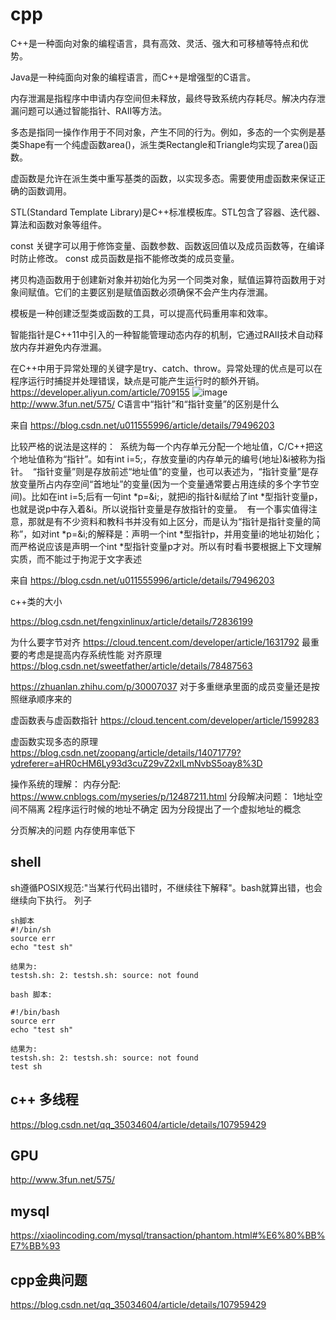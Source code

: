# cpp


C++是一种面向对象的编程语言，具有高效、灵活、强大和可移植等特点和优势。

Java是一种纯面向对象的编程语言，而C++是增强型的C语言。

内存泄漏是指程序中申请内存空间但未释放，最终导致系统内存耗尽。解决内存泄漏问题可以通过智能指针、RAII等方法。

多态是指同一操作作用于不同对象，产生不同的行为。例如，多态的一个实例是基类Shape有一个纯虚函数area()，派生类Rectangle和Triangle均实现了area()函数。

虚函数是允许在派生类中重写基类的函数，以实现多态。需要使用虚函数来保证正确的函数调用。

STL(Standard Template Library)是C++标准模板库。STL包含了容器、迭代器、算法和函数对象等组件。

const 关键字可以用于修饰变量、函数参数、函数返回值以及成员函数等，在编译时防止修改。 const 成员函数是指不能修改类的成员变量。

拷贝构造函数用于创建新对象并初始化为另一个同类对象，赋值运算符函数用于对象间赋值。它们的主要区别是赋值函数必须确保不会产生内存泄漏。

模板是一种创建泛型类或函数的工具，可以提高代码重用率和效率。

智能指针是C++11中引入的一种智能管理动态内存的机制，它通过RAII技术自动释放内存并避免内存泄漏。

在C++中用于异常处理的关键字是try、catch、throw。异常处理的优点是可以在程序运行时捕捉并处理错误，缺点是可能产生运行时的额外开销。
https://developer.aliyun.com/article/709155
![image](https://user-images.githubusercontent.com/30437929/229087399-4dc213ec-c795-4dd5-83a6-b02fbfaf4771.png)
http://www.3fun.net/575/
C语言中“指针”和“指针变量”的区别是什么

来自 <https://blog.csdn.net/u011555996/article/details/79496203> 



比较严格的说法是这样的： 
系统为每一个内存单元分配一个地址值，C/C++把这个地址值称为“指针”。如有int i=5;，存放变量i的内存单元的编号(地址)&i被称为指针。 
“指针变量”则是存放前述“地址值”的变量，也可以表述为，“指针变量”是存放变量所占内存空间“首地址”的变量(因为一个变量通常要占用连续的多个字节空间)。比如在int i=5;后有一句int *p=&i;，就把i的指针&i赋给了int *型指针变量p，也就是说p中存入着&i。所以说指针变量是存放指针的变量。 
有一个事实值得注意，那就是有不少资料和教科书并没有如上区分，而是认为“指针是指针变量的简称”，如对int *p=&i;的解释是：声明一个int *型指针p，并用变量i的地址初始化；而严格说应该是声明一个int *型指针变量p才对。所以有时看书要根据上下文理解实质，而不能过于拘泥于文字表述

来自 <https://blog.csdn.net/u011555996/article/details/79496203> 

c++类的大小

https://blog.csdn.net/fengxinlinux/article/details/72836199

为什么要字节对齐
https://cloud.tencent.com/developer/article/1631792
最重要的考虑是提高内存系统性能
对齐原理
https://blog.csdn.net/sweetfather/article/details/78487563

https://zhuanlan.zhihu.com/p/30007037
对于多重继承里面的成员变量还是按照继承顺序来的

虚函数表与虚函数指针
https://cloud.tencent.com/developer/article/1599283

虚函数实现多态的原理
https://blog.csdn.net/zoopang/article/details/14071779?ydreferer=aHR0cHM6Ly93d3cuZ29vZ2xlLmNvbS5oay8%3D






操作系统的理解：
内存分配:
https://www.cnblogs.com/myseries/p/12487211.html
分段解决问题：
1地址空间不隔离
2程序运行时候的地址不确定
因为分段提出了一个虚拟地址的概念


分页解决的问题
 内存使用率低下
 
 ## shell
sh遵循POSIX规范:"当某行代码出错时，不继续往下解释"。bash就算出错，也会继续向下执行。
列子
```shell
sh脚本
#!/bin/sh
source err
echo "test sh"

结果为:
testsh.sh: 2: testsh.sh: source: not found
```
```
bash 脚本:

#!/bin/bash
source err
echo "test sh"

结果为:
testsh.sh: 2: testsh.sh: source: not found
test sh
```
## c++ 多线程


https://blog.csdn.net/qq_35034604/article/details/107959429

## GPU
http://www.3fun.net/575/
## mysql
https://xiaolincoding.com/mysql/transaction/phantom.html#%E6%80%BB%E7%BB%93

## cpp金典问题
https://blog.csdn.net/qq_35034604/article/details/107959429




